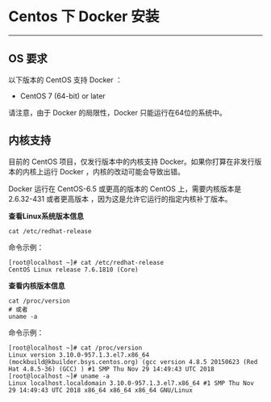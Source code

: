 # Centos 下 Docker 安装

---

## OS 要求

以下版本的 CentOS 支持 Docker ：

- CentOS 7 (64-bit) or later

请注意，由于 Docker 的局限性，Docker 只能运行在64位的系统中。

## 内核支持

目前的 CentOS 项目，仅发行版本中的内核支持 Docker。如果你打算在非发行版本的内核上运行 Docker ，内核的改动可能会导致出错。

Docker 运行在 CentOS-6.5 或更高的版本的 CentOS 上，需要内核版本是 2.6.32-431 或者更高版本 ，因为这是允许它运行的指定内核补丁版本。

**查看Linux系统版本信息**

```
cat /etc/redhat-release
```

命令示例：

```
[root@localhost ~]# cat /etc/redhat-release 
CentOS Linux release 7.6.1810 (Core)
```


**查看内核版本信息**

```
cat /proc/version
# 或者
uname -a
```

命令示例：

```
[root@localhost ~]# cat /proc/version 
Linux version 3.10.0-957.1.3.el7.x86_64 (mockbuild@kbuilder.bsys.centos.org) (gcc version 4.8.5 20150623 (Red Hat 4.8.5-36) (GCC) ) #1 SMP Thu Nov 29 14:49:43 UTC 2018
[root@localhost ~]# uname -a
Linux localhost.localdomain 3.10.0-957.1.3.el7.x86_64 #1 SMP Thu Nov 29 14:49:43 UTC 2018 x86_64 x86_64 x86_64 GNU/Linux
```
